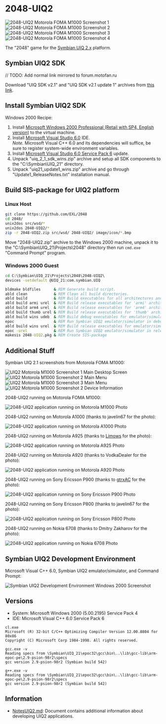 2048-UIQ2
=========

![2048-UIQ2 Motorola FOMA M1000 Screenshot 1](../image/2048-UIQ2-M1000-Screenshot1.png) ![2048-UIQ2 Motorola FOMA M1000 Screenshot 2](../image/2048-UIQ2-M1000-Screenshot2.png) ![2048-UIQ2 Motorola FOMA M1000 Screenshot 3](../image/2048-UIQ2-M1000-Screenshot3.png) ![2048-UIQ2 Motorola FOMA M1000 Screenshot 4](../image/2048-UIQ2-M1000-Screenshot4.png)

The "2048" game for the [Symbian UIQ 2.x](https://en.wikipedia.org/wiki/UIQ) platform.

## Symbian UIQ2 SDK

// TODO: Add normal link mirrored to forum.motofan.ru

Download "UIQ SDK v2.1" and "UIQ SDK v2.1 update 1" archives from [this link](https://mrrosset.github.io/Symbian-Archive/SDKs-UIQ&S3.html).

## Install Symbian UIQ2 SDK

Windows 2000 Recipe:

1. Install [Microsoft Windows 2000 Professional (Retail with SP4, English version)](https://winworldpc.com/download/413ce280-9436-18c3-9a11-c3a4e284a2ef) to the virtual machine.
2. Install [Microsoft Visual Studio 6.0](https://winworldpc.com/download/0cc395c2-b7c3-99c3-89c3-b811c3a4efbf) IDE.\
    _Note._ Microsoft Visual C++ 6.0 and its dependencies will suffice, be sure to register system-wide environment variables.
3. Install [Microsoft Visual Studio 6.0 Service Pack 6](https://winworldpc.com/download/a4208baa-aaee-11eb-bc5b-0200008a0da4) update.
4. Unpack "uiq_2_1_sdk_wins.zip" archive and setup all SDK components to the "C:\Symbian\UIQ_21\" directory.
5. Unpack "uiq21_update1_wins.zip" archive and go through "Update1_ReleaseNotes.txt" installation manual.

## Build SIS-package for UIQ2 platform

### Linux Host

```sh
git clone https://github.com/EXL/2048
cd 2048/
unix2dos src/wsd/*
unix2dos 2048-UIQ2/*
zip -r 2048-UIQ2.zip src/wsd/ 2048-UIQ2/ image/icon/*.bmp
```

Move "2048-UIQ2.zip" archive to the Windows 2000 machine, unpack it to the "C:\Symbian\UIQ_21\Projects\2048\" directory then run `cmd.exe` "Command Prompt" program.

### Windows 2000 Guest

```bat
cd C:\Symbian\UIQ_21\Projects\2048\2048-UIQ2\
devices -setdefault @UIQ_21:com.symbian.UIQ

bldmake bldfiles      & REM Generate build script.
abld clean            & REM Clean all build directories.
abld build            & REM Build executables for all architectures and build types.
abld build armi urel  & REM Build release executables for 'armi' architecture.
abld build arm4 urel  & REM Build release executables for 'arm4' architecture.
abld build thumb urel & REM Build release executables for 'thumb' architecture.
abld build wins udeb  & REM Build debug executables for emulator/simulator.
epoc                  & REM Run Symbian UIQ2 emulator/simulator in debug mode.
abld build wins urel  & REM Build release executables for emulator/simulator.
epoc -urel            & REM Run Symbian UIQ2 emulator/simulator in release mode.
makesis 2048-UIQ2.pkg & REM Create SIS-package
```

## Additional Stuff

Symbian UIQ 2.1 screenshots from Motorola FOMA M1000:

![UIQ2 Motorola M1000 Screenshot 1 Main Desktop Screen](../image/UIQ2-Screenshot1.png) ![UIQ2 Motorola M1000 Screenshot 2 Main Menu](../image/UIQ2-Screenshot2.png) ![UIQ2 Motorola M1000 Screenshot 3 Main Menu](../image/UIQ2-Screenshot3.png) ![UIQ2 Motorola M1000 Screenshot 2 Device Information](../image/UIQ2-Screenshot4.png)

2048-UIQ2 running on Motorola FOMA M1000:

![2048-UIQ2 application running on Motorola M1000 Photo](../image/2048-UIQ2-M1000-Photo.jpg)

2048-UIQ2 running on Motorola A1000 (thanks to javelin67 for the photo):

![2048-UIQ2 application running on Motorola A1000 Photo](../image/2048-UIQ2-A1000-Photo.jpg)

2048-UIQ2 running on Motorola A925 (thanks to [Limows](https://github.com/Limows/) for the photo):

![2048-UIQ2 application running on Motorola A925 Photo](../image/2048-UIQ2-A925-Photo.jpg)

2048-UIQ2 running on Motorola A920 (thanks to VodkaDealer for the photo):

![2048-UIQ2 application running on Motorola A920 Photo](../image/2048-UIQ2-A920-Photo.jpg)

2048-UIQ2 running on Sony Ericsson P900 (thanks to [gtrxAC](https://github.com/gtrxAC/) for the photo):

![2048-UIQ2 application running on Sony Ericsson P900 Photo](../image/2048-UIQ2-P900-Photo.jpg)

2048-UIQ2 running on Sony Ericsson P800 (thanks to javelin67 for the photo):

![2048-UIQ2 application running on Sony Ericsson P800 Photo](../image/2048-UIQ2-P800-Photo.jpg)

2048-UIQ2 running on Nokia 6708 (thanks to Dmitry Zakharov for the photo):

![2048-UIQ2 application running on Nokia 6708 Photo](../image/2048-UIQ2-6708-Photo.jpg)

## Symbian UIQ2 Development Environment

Microsoft Visual C++ 6.0, Symbian UIQ2 emulator/simulator, and Command Prompt:

![Symbian UIQ2 Development Environment Windows 2000 Screenshot](../image/UIQ2-Devel-Win2K-Screenshot.png)

## Versions

* System: Microsoft Windows 2000 (5.00.2195) Service Pack 4
* IDE: Microsoft Visual C++ 6.0 Service Pack 6

```
cl.exe
Microsoft (R) 32-bit C/C++ Optimizing Compiler Version 12.00.8804 for 80x86
Copyright (C) Microsoft Corp 1984-1998. All rights reserved.

gcc.exe -v
Reading specs from \Symbian\UIQ_21\epoc32\gcc\bin\..\lib\gcc-lib\arm-epoc-pe\2.9-psion-98r2\specs
gcc version 2.9-psion-98r2 (Symbian build 542)

g++.exe -v
Reading specs from \Symbian\UIQ_21\epoc32\gcc\bin\..\lib\gcc-lib\arm-epoc-pe\2.9-psion-98r2\specs
gcc version 2.9-psion-98r2 (Symbian build 542)
```

## Information

* [NotesUIQ2.md](../doc/NotesUIQ2.md): Document contains additional information about developing UIQ2 applications.
